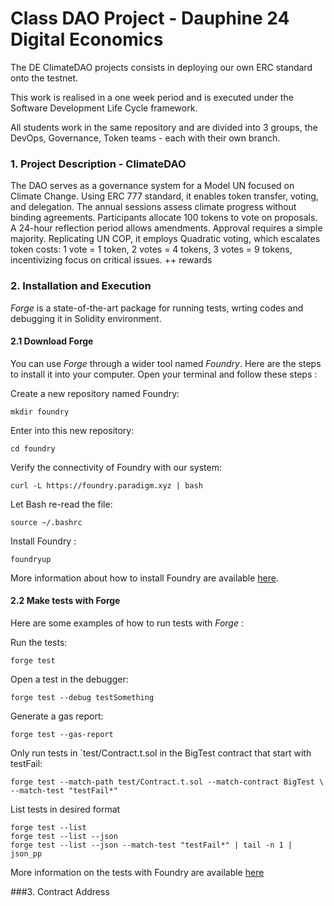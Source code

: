 # Class DAO Project - Dauphine 24 Digital Economics
The DE ClimateDAO projects consists in deploying our own ERC standard onto the testnet.

This work is realised in a one week period and is executed under the Software Development Life Cycle framework. 

All students work in the same repository and are divided into 3 groups, the DevOps, Governance, Token teams - each with their own branch.


### 1. Project Description - ClimateDAO

The DAO serves as a governance system for a Model UN focused on Climate Change. Using ERC 777 standard, it enables token transfer, voting, and delegation. The annual sessions assess climate progress without binding agreements. Participants allocate 100 tokens to vote on proposals. A 24-hour reflection period allows amendments. Approval requires a simple majority. Replicating UN COP, it employs Quadratic voting, which escalates token costs: 1 vote = 1 token, 2 votes = 4 tokens, 3 votes = 9 tokens, incentivizing focus on critical issues. ++ rewards

### 2. Installation and Execution

*Forge* is a state-of-the-art package for running tests, wrting codes and debugging it in Solidity environment.


#### 2.1 Download Forge
You can use *Forge* through a wider tool named *Foundry*. Here are the steps to install it into your computer. Open your terminal and follow these steps :

Create a new repository named Foundry:
```
mkdir foundry
```

Enter into this new repository:
```
cd foundry
```

Verify the connectivity of Foundry with our system:
```
curl -L https://foundry.paradigm.xyz | bash
```

Let Bash re-read the file:
```
source ~/.bashrc 
```

Install Foundry :
```
foundryup
```

More information about how to install Foundry are available [here](https://ethereum-blockchain-developer.com/2022-06-nft-truffle-hardhat-foundry/14-foundry-setup/).


#### 2.2 Make tests with Forge

Here are some examples of how to run tests with *Forge* :

Run the tests:
```
forge test
```

Open a test in the debugger:
```
forge test --debug testSomething
```

Generate a gas report:
```
forge test --gas-report
```

Only run tests in `test/Contract.t.sol in the BigTest contract that start with testFail:
```
forge test --match-path test/Contract.t.sol --match-contract BigTest \ --match-test "testFail*"
```

List tests in desired format
```
forge test --list
forge test --list --json
forge test --list --json --match-test "testFail*" | tail -n 1 | json_pp
```

More information on the tests with Foundry are available [here](https://book.getfoundry.sh/reference/forge/forge-test)

###3. Contract Address
